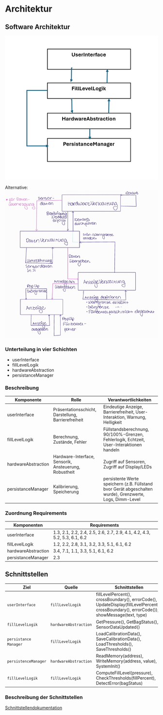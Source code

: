 # Architektur

## Software Architektur

![SoftwareKomponenten](/docs/Graphiken/Komponentendiagramm.png)

Alternative:
![SoftwareKomponenten](/docs/Graphiken/Komponenten.jpg)

### Unterteilung in vier Schichten

- userInterface
- fillLevelLogik
- hardwareAbstraction
- persistanceManager

### Beschreibung

| **Komponente**       | **Rolle**                                             | **Verantwortlichkeiten**
|----------------------|-------------------------------------------------------|---------------------------------------------------------------------------------
| userInterface        | Präsentationsschicht, Darstellung, Barrierefreiheit   | Eindeutige Anzeige, Barrierefreiheit, User-Interaktion, Warnung, Helligkeit
| fillLevelLogik       | Berechnung, Zustände, Fehler                          | Füllstandsberechnung, 90/100%-Grenzen, Fehlerlogik, Echtzeit, User-Interaktionen handeln
| hardwareAbstraction  | Hardware-Interface, Sensorik, Ansteuerung, Robustheit | Zugriff auf Sensoren, Zugriff auf Display/LEDs
| persistanceManager   | Kalibrierung, Speicherung                             | persistente Werte speichern (z.B. Füllstand bvor Gerät abgeschalten wurde), Grenzwerte, Logs, Dimm-Level 

### Zuordnung Requirements

| **Komponenten**     | **Requirements**
|---------------------|-----------------------------------------
| userInterface       | 1.3, 2.1, 2.2, 2.4, 2.5, 2.6, 2.7, 2.9, 4.1, 4.2, 4.3, 5.2, 5.3, 6.1, 6.2
| fillLevelLogik      | 1.2, 2.2, 2.8, 3.1, 3.2, 3.3, 5.1, 6.1, 6.2
| hardwareAbstraction | 3.4, 7.1, 1.1, 3.3, 5.1, 6.1, 6.2
| persistanceManager  | 2.3

## Schnittstellen

| **Ziel**              | **Quelle**             | **Schnittstellen**
|-----------------------|------------------------|---------------------------
| `userInterface`       | `fillLevelLogik`       | fillLevelPercent(), crossBoundary(), errorCode(), UpdateDisplay(fillLevelPercent(), crossBoundary(), errorCode()), showMessage(text, type)
| `fillLevelLogik`      | `hardwareAbstraction`  | GetPressure(), GetBagStatus(), SensorDataUpdated()
| `persistance Manager` | `fillLevelLogik`       | LoadCalibrationData(), SaveCalibrationData(), LoadThresholds(), SaveThresholds()
| `persistenceManager`  | `hardwareAbstraction`  | ReadMemory(address), WriteMemory(address, value), SystemInit()
| `fillLevelLogik`      | `fillLevelLogik`       | ComputeFillLevel(pressure), CheckThresholds(fillPercent), DetectError(bagStatus)

### Beschreibung der Schnittstellen

[Schnittstellendokumentation](/docs/SchnittstellenDoc.md)
